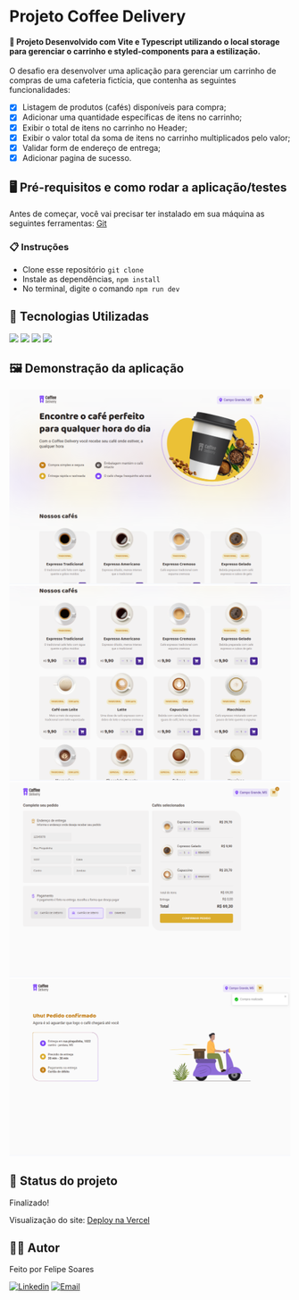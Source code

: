 # Projeto Coffee Delivery

#### 🚀 Projeto Desenvolvido com Vite e Typescript utilizando o local storage para gerenciar o carrinho e styled-components para a estilização.

O desafio era desenvolver uma aplicação para gerenciar um carrinho de compras de uma cafeteria fictícia, que contenha as seguintes funcionalidades:

-   [x] Listagem de produtos (cafés) disponíveis para compra;
-   [x] Adicionar uma quantidade específicas de itens no carrinho;
-   [x] Exibir o total de itens no carrinho no Header;
-   [x] Exibir o valor total da soma de itens no carrinho multiplicados pelo valor;
-   [x] Validar form de endereço de entrega;
-   [x] Adicionar pagina de sucesso.

## 🖥️ Pré-requisitos e como rodar a aplicação/testes

Antes de começar, você vai precisar ter instalado em sua máquina as seguintes ferramentas:
[Git](https://git-scm.com)

### 📋 Instruções

-   Clone esse repositório `git clone`
-   Instale as dependências, `npm install`
-   No terminal, digite o comando `npm run dev`

## 🤖 Tecnologias Utilizadas

<img src="https://img.shields.io/badge/TypeScript-1572B6?style=for-the-badge&logo=typescript&logoColor=white">
<img src="https://img.shields.io/badge/Vite-563D7C?style=for-the-badge&logo=vite&logoColor=white">
<img src="https://img.shields.io/badge/React-1572B6?style=for-the-badge&logo=React&logoColor=white">
<img src="https://img.shields.io/badge/Vercel-09090a?style=for-the-badge&logo=vercel&logoColor=white">

## 🖼️ Demonstração da aplicação

![Home](./public/Home.png)
![Coffe list](./public/Coffe-list.png)
![Cart](./public/Cart.png)
![Success](./public/Success.png)

## 🚧 Status do projeto

Finalizado!

Visualização do site:
[Deploy na Vercel](https://coffe-delivery-pink.vercel.app/)

## 🧑🏻‍ Autor

Feito por Felipe Soares

[![Linkedin](https://img.shields.io/badge/-Felipe%20Soares-blue?style=flat-square&logo=Linkedin&logoColor=white&link=https://www.linkedin.com/in/felipe0848/)](https://www.linkedin.com/in/felipe0848/)
[![Email](https://img.shields.io/badge/-felipe.11.11%40hotmail.com-0078D4?style=flat-square&logo=microsoft-outlook&logoColor=white&link=mailto:felipe.11.11@hotmail.com)](mailto:felipe.11.11@hotmail.com)
